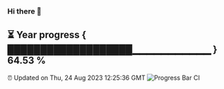 ### Hi there 👋
⏳ Year progress { ███████████████████▁▁▁▁▁▁▁▁▁▁▁ } 64.53 %
---
⏰ Updated on Thu, 24 Aug 2023 12:25:36 GMT
![Progress Bar CI](https://github.com/liununu/liununu/workflows/Progress%20Bar%20CI/badge.svg)
